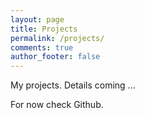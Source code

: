 ```yaml
---
layout: page
title: Projects
permalink: /projects/
comments: true
author_footer: false
---
```


My projects. Details coming ...

For now check Github.
